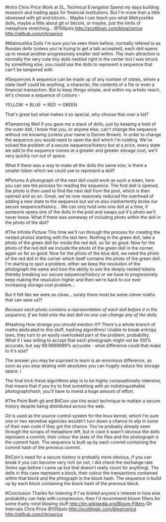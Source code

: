 #Intro
Chris Price
Work at SL, Technical Evangelist
Spend my days building research and trading apps for financial institutions.
But I'm more than a little obsessed with git and bitcoin...
Maybe I can teach you what *Matryoshka* dolls, maybe a little about git or bitcoin, or maybe, just the limits of metaphore stretching...
@100pxls
http://scottlogic.com/blog/cprice
http://github.com/chrisprice

#Matroushka Dolls
I'm sure you've seen them before, normally refered to as Russian dolls (unless you're trying to get a talk accepted), each doll opens up to reveal another progressively smaller doll within. The main attraction is normally the very cute tiny dolls nestled right in the center but I was struck by something else, you *could* use the dolls to represent a sequence that can't be tampered with.

#Sequences
A sequence can be made up of any number of states, where a state itself could be anything, a character, the contents of a file or even a financial transaction. But to keep things simple, and within my artistic reach, let's choose a sequence of colours - 

YELLOW -> BLUE  -> RED -> GREEN 

That's great but what makes it so special, why choose that over a list?

#Tampering
Well if you gave me a stack of dolls, just by keeping a hold of the outer doll, I know that you, or anyone else, can't change the sequence without me knowing (unless your name is Derren Brown). In order to change the sequence you would need to open the doll which I'm holding. We've solved the problem of a secure isequence/history but at a price, every state we add to the sequence comes at a greater and greater storage cost, we'll very quickly run out of space.

What if there was a way to make all the dolls the same size, is there a smaller token which we could use to represent a doll?

#Pictures
A photograph of the next doll could work as such a token, here you can see the process for reading the sequence. The first doll is opened, the photo is then used to find the next doll from the pool, which is then opened and so on. Great, we've now massively reduced the overhead of adding a new state to the sequence but we've also inadvertently broke our secure sequence/history... We can only hold onto one doll at a time, if someone opens one of the dolls in the pool and swaps out it's photo we'll never know. What if there was someway of including photo within the doll in the photo of the doll?

#The Infinite Picture
This time we'll run through the process for creating the nested photos starting with the last item. Nothing in the green doll, take a photo of the green doll for inside the red doll, so far so good. Now for the photo of the red doll we include the photo of the green doll in the corner, again so far so good. Now for the photo of the blue doll, we need the photo of the red doll in the corner which itself contains the photo of the green doll. I'm starting to spot a problem, either we keep the resolution of the photograph the same and lose the ability to see the deeply nested tokens thereby breaking our secure sequence/history or we have to progressively keep making the resolution higher and then we're back to our ever increasing storage cost problem...

But it felt like we were so close... surely there must be some clever maths that can save us?!

*Because each photo contains a representation of each doll before it in the sequence, if we hold onto the last doll no one can change any of the dolls*

#Hashing
How strange you should mention it?! There's a whole branch of maths dedicated to this stuff, hashing algorithms! Unable to break entropy laws, they turn to an easily overlooked part of the problem, probability. What if I was willing to accept that each photograph might not be 100% accurate, but say 99.9999999% accurate - what difference could that make to it's size? 

The answer you may be suprised to learn is an enormous difference, as soon as you stop dealing with absolutes you can hugely reduce the storage space. i

The final trick these algorithms play is to be highly compuationally intensive, that means that if you try to find something with an indistinquishable photograph/hash, you'll have to invest a huge amount of effort.

#The Point
Both git and BitCoin use this exact technique to maitain a secure history despite being distributed across the web. 

Git is used as the source control system for the linux kernel, which I'm sure one or two secretive agencies wouldn't turn down a chance to slip in some of their own code if they got the chance. You've probably already seen through the scraps of metaphore left, but in case it wasn't obvious the dolls represent a commit, their colour the state of the files and the photograph is the commit hash. The sequence is built up by each commit containing the commit hash of the previous commit.

BitCoin's need for a secure history is probably more obvious, if you can break it you can become very rich (or not, I did check the exchange rate 3mins ago before I came up but that doesn't really count for anything). The dolls in this case represent a block, their colour the transactions contained within that block and the phtograph is the block hash. The sequence is build up by each block containing the block hash of the previous block.

#Conclusion
Thanks for listening
If I've tickled anyone's interest in how else probability can help with compression, then I'd recommend bloom filters for some truely mind blowing stuff
http://en.wikipedia.org/Bloom-Filters
Git Internals
Chris Price
@100pxls
http://scottlogic.com/blog/cprice
http://github.com/chrisprice
